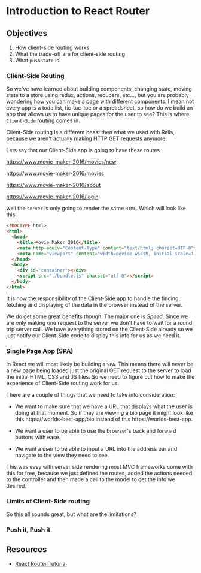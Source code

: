 # Introduction to React Router
## Objectives

1. How client-side routing works
2. What the trade-off are for client-side routing
3. What `pushState` is



### Client-Side Routing

So we've have learned about building components, changing state, moving state to a store using redux, actions, reducers, etc..., but you are probably wondering how you can make a page with different components. I mean not every app is a todo list, tic-tac-toe or a spreadsheet, so how do we build an app that allows us to have unique pages for the user to see? This is where `Client-Side` routing comes in.  

Client-Side routing is a different beast then what we used with Rails, because we aren't actually making HTTP GET requests anymore.

Lets say that our Client-Side app is going to have these routes

https://www.movie-maker-2016/movies/new

https://www.movie-maker-2016/movies

https://www.movie-maker-2016/about

https://www.movie-maker-2016/login

well the `server` is only going to render the same `HTML`. Which will look like this.

```html
<!DOCTYPE html>
<html>
  <head>
    <title>Movie Maker 2016</title>
    <meta http-equiv="Content-Type" content="text/html; charset=UTF-8">
    <meta name="viewport" content="width=device-width, initial-scale=1.0">
  </head>
  <body>
    <div id="container"></div>
    <script src="./bundle.js" charset="utf-8"></script>
  </body>
</html>
```

It is now the responsibility of the Client-Side app to handle the finding, fetching and displaying of the data in the browser instead of the server.

We do get some great benefits though. The major one is *Speed*. Since we are only making one request to the server we don't have to wait for a round trip server call. We have everything stored on the Client-Side already so we just notify our Client-Side code to display this info for us as we need it.

### Single Page App (SPA)

In React we will most likely be building a `SPA`. This means there will never be a new page being loaded just the original GET request to the server to load the initial HTML, CSS and JS files. So we need to figure out how to make the experience of Client-Side routing work for us.

There are a couple of things that we need to take into consideration:

* We want to make sure that we have a URL that displays what the user is doing at that moment. So if they are viewing a bio page it might look like this https://worlds-best-app/bio instead of this https://worlds-best-app.

* We want a user to be able to use the browser's back and forward buttons with ease.

* We want a user to be able to input a URL into the address bar and navigate to the view they need to see.

This was easy with server side rendering most MVC frameworks come with this for free, because we just defined the routes, added the actions needed to the controller and then made a call to the model to get the info we desired.


### Limits of Client-Side routing

So this all sounds great, but what are the limitations? 

### Push it, Push it

## Resources

* [React Router Tutorial](https://github.com/reactjs/react-router-tutorial/tree/master/lessons/01-setting-up)
